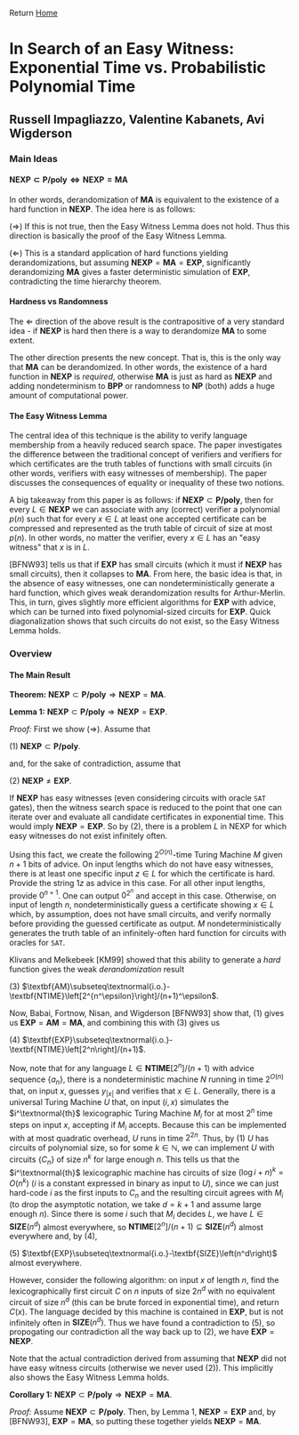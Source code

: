 Return [Home](/notes.md)

# In Search of an Easy Witness: Exponential Time vs. Probabilistic Polynomial Time

## Russell Impagliazzo, Valentine Kabanets, Avi Wigderson

### Main Ideas

#### $\textbf{NEXP}\subset\textbf{P/poly}\Leftrightarrow\textbf{NEXP}=\textbf{MA}$

In other words, derandomization of $\textbf{MA}$ is equivalent to the existence of a hard function in $\textbf{NEXP}$.  The idea here is as follows:

($\Rightarrow$) If this is not true, then the Easy Witness Lemma does not hold.  Thus this direction is basically the proof of the Easy Witness Lemma.

($\Leftarrow$) This is a standard application of hard functions yielding derandomizations, but assuming $\textbf{NEXP}=\textbf{MA}=\textbf{EXP}$, significantly derandomizing $\textbf{MA}$ gives a faster deterministic simulation of $\textbf{EXP}$, contradicting the time hierarchy theorem.

#### Hardness vs Randomness

The $\Leftarrow$ direction of the above result is the contrapositive of a very standard idea - if $\textbf{NEXP}$ is hard then there is a way to derandomize $\textbf{MA}$ to some extent.

The other direction presents the new concept.  That is, this is the only way that $\textbf{MA}$ can be derandomized.  In other words, the existence of a hard function in $\textbf{NEXP}$ is *required*, otherwise $\textbf{MA}$ is just as hard as $\textbf{NEXP}$ and adding nondeterminism to $\textbf{BPP}$ or randomness to $\textbf{NP}$ (both) adds a huge amount of computational power.

#### The Easy Witness Lemma

The central idea of this technique is the ability to verify language membership from a heavily reduced search space.  The paper investigates the difference between the traditional concept of verifiers and verifiers for which certificates are the truth tables of functions with small circuits (in other words, verifiers with easy witnesses of membership).  The paper discusses the consequences of equality or inequality of these two notions.

A big takeaway from this paper is as follows: if $\textbf{NEXP}\subset\textbf{P/poly}$, then for every $L\in\textbf{NEXP}$ we can associate with any (correct) verifier a polynomial $p(n)$ such that for every $x\in L$ at least one accepted certificate can be compressed and represented as the truth table of circuit of size at most $p(n)$.  In other words, no matter the verifier, every $x\in L$ has an "easy witness" that $x$ is in $L$.

\[BFNW93\] tells us that if $\textbf{EXP}$ has small circuits (which it must if $\textbf{NEXP}$ has small circuits), then it collapses to $\textbf{MA}$.  From here, the basic idea is that, in the absence of easy witnesses, one can nondeterministically generate a hard function, which gives weak derandomization results for Arthur-Merlin.  This, in turn, gives slightly more efficient algorithms for $\textbf{EXP}$ with advice, which can be turned into fixed polynomial-sized circuits for $\textbf{EXP}$.  Quick diagonalization shows that such circuits do not exist, so the Easy Witness Lemma holds.

### Overview

#### The Main Result

**Theorem:** $\textbf{NEXP}\subset\textbf{P/poly}\Rightarrow\textbf{NEXP}=\textbf{MA}$.

**Lemma 1:** $\textbf{NEXP}\subset\textbf{P/poly}\Rightarrow\textbf{NEXP}=\textbf{EXP}$.

*Proof:* First we show ($\Rightarrow$).  Assume that 

(1) $\textbf{NEXP}\subset\textbf{P/poly}$.

and, for the sake of contradiction, assume that

(2) $\textbf{NEXP}\neq\textbf{EXP}$.

If $\textbf{NEXP}$ has easy witnesses (even considering circuits with oracle $\texttt{SAT}$ gates), then the witness search space is reduced to the point that one can iterate over and evaluate all candidate certificates in exponential time.  This would imply $\textbf{NEXP}=\textbf{EXP}$.  So by (2), there is a problem $L$ in $\text{NEXP}$ for which easy witnesses do not exist infinitely often.

Using this fact, we create the following $2^{O(n)}$-time Turing Machine $M$ given $n+1$ bits of advice.  On input lengths which do not have easy witnesses, there is at least one specific input $z\in L$ for which the certificate is hard.  Provide the string $1z$ as advice in this case.  For all other input lengths, provide $0^{n+1}$.  One can output $0^{2^n}$ and accept in this case.  Otherwise, on input of length $n$, nondeterministically guess a certificate showing $x\in L$ which, by assumption, does not have small circuits, and verify normally before providing the guessed certificate as output.  $M$ nondeterministically generates the truth table of an infinitely-often hard function for circuits with oracles for $\texttt{SAT}$.

Klivans and Melkebeek \[KM99\] showed that this ability to generate a *hard* function gives the weak *derandomization* result

(3) $\textbf{AM}\subseteq\textnormal{i.o.}-\textbf{NTIME}\left[2^{n^\epsilon}\right]/(n+1)^\epsilon$.

Now, Babai, Fortnow, Nisan, and Wigderson \[BFNW93\] show that, (1) gives us $\textbf{EXP}=\textbf{AM}=\textbf{MA}$, and combining this with (3) gives us 

(4) $\textbf{EXP}\subseteq\textnormal{i.o.}-\textbf{NTIME}\left[2^n\right]/(n+1)$.

Now, note that for any language $L\in\textbf{NTIME}\left[2^n\right]/(n+1)$ with advice sequence $\left\{a_n\right\}$, there is a nondeterministic machine $N$ running in time $2^{O(n)}$ that, on input $x$, guesses $y_{|x|}$ and verifies that $x\in L$.  Generally, there is a universal Turing Machine $U$ that, on input $(i,x)$ simulates the $i^\textnormal{th}$ lexicographic Turing Machine $M_i$ for at most $2^n$ time steps on input $x$, accepting if $M_i$ accepts.  Because this can be implemented with at most quadratic overhead, $U$ runs in time $2^{2n}$.  Thus, by (1) $U$ has circuits of polynomial size, so for some $k\in\mathbb{N}$, we can implement $U$ with circuits $\left\{C_n\right\}$ of size $n^k$ for large enough $n$.  This tells us that the $i^\textnormal{th}$ lexicographic machine has circuits of size $(\log i+n)^k=O\left(n^k\right)$ ($i$ is a constant expressed in binary as input to $U$), since we can just hard-code $i$ as the first inputs to $C_n$ and the resulting circuit agrees with $M_i$ (to drop the asymptotic notation, we take $d=k+1$ and assume large enough $n$).  Since there is some $i$ such that $M_i$ decides $L$, we have $L\in\textbf{SIZE}\left(n^d\right)$ almost everywhere, so $\textbf{NTIME}\left[2^n\right]/(n+1)\subseteq\textbf{SIZE}\left(n^d\right)$ almost everywhere and, by (4),

(5) $\textbf{EXP}\subseteq\textnormal{i.o.}-\textbf{SIZE}\left(n^d\right)$ almost everywhere.

However, consider the following algorithm: on input $x$ of length $n$, find the lexicographically first circuit $C$ on $n$ inputs of size $2n^d$ with no equivalent circuit of size $n^d$ (this can be brute forced in exponential time), and return $C(x)$.  The language decided by this machine is contained in $\textbf{EXP}$, but is not infinitely often in $\textbf{SIZE}\left(n^d\right)$.  Thus we have found a contradiction to (5), so propogating our contradiction all the way back up to (2), we have $\textbf{EXP}=\textbf{NEXP}$.

Note that the actual contradiction derived from assuming that $\textbf{NEXP}$ did not have easy witness circuits (otherwise we never used (2)).  This implicitly also shows the Easy Witness Lemma holds.

**Corollary 1:** $\textbf{NEXP}\subset\textbf{P/poly}\Rightarrow\textbf{NEXP}=\textbf{MA}$.

*Proof:* Assume $\textbf{NEXP}\subset\textbf{P/poly}$.  Then, by Lemma 1, $\textbf{NEXP}=\textbf{EXP}$ and, by \[BFNW93\], $\textbf{EXP}=\textbf{MA}$, so putting these together yields $\textbf{NEXP}=\textbf{MA}$.
